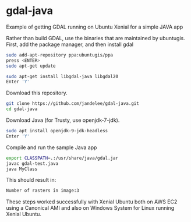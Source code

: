 # gdal-java
Example of getting GDAL running on Ubuntu Xenial for a simple JAVA app

Rather than build GDAL, use the binaries that are maintained by ubuntugis.  First, add the package manager, and then install gdal
```bash
sudo add-apt-repository ppa:ubuntugis/ppa
press <ENTER>
sudo apt-get update

sudo apt-get install libgdal-java libgdal20
Enter 'Y'
```

Download this repository.
```bash
git clone https://github.com/jandelee/gdal-java.git
cd gdal-java
```

Download Java (for Trusty, use openjdk-7-jdk).
```bash
sudo apt install openjdk-9-jdk-headless
Enter 'Y'
```

Compile and run the sample Java app
```bash
export CLASSPATH=.:/usr/share/java/gdal.jar
javac gdal-test.java
java MyClass
```

This should result in:
```bash
Number of rasters in image:3
```

These steps worked successfully with Xenial Ubuntu both on AWS EC2 using a Canonical AMI and also on Windows System for Linux running Xenial Ubuntu.
